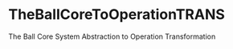 TheBallCoreToOperationTRANS
===========================

The Ball Core System Abstraction to Operation Transformation